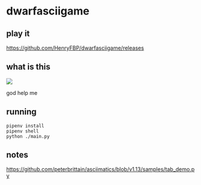 # dwarfasciigame

## play it

<https://github.com/HenryFBP/dwarfasciigame/releases>

## what is this

![](http://images3.memedroid.com/images/UPLOADED727/5c1d01829c2ff.jpeg)

god help me

## running

    pipenv install
    pipenv shell
    python ./main.py

## notes
https://github.com/peterbrittain/asciimatics/blob/v1.13/samples/tab_demo.py
